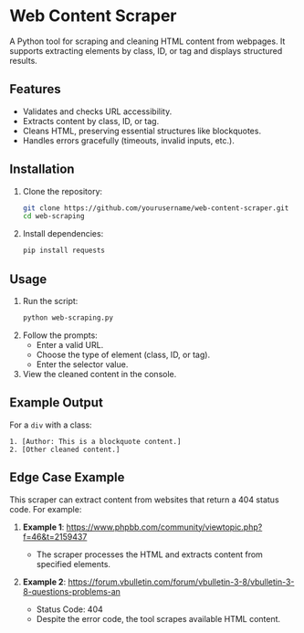 # Web Content Scraper

A Python tool for scraping and cleaning HTML content from webpages. It supports extracting elements by class, ID, or tag and displays structured results.

## Features

- Validates and checks URL accessibility.  
- Extracts content by class, ID, or tag.  
- Cleans HTML, preserving essential structures like blockquotes.  
- Handles errors gracefully (timeouts, invalid inputs, etc.).

## Installation

1. Clone the repository:  
   ```bash
   git clone https://github.com/yourusername/web-content-scraper.git
   cd web-scraping
   ```  
2. Install dependencies:  
   ```bash
   pip install requests
   ```

## Usage

1. Run the script:  
   ```bash
   python web-scraping.py
   ```  
2. Follow the prompts:  
   - Enter a valid URL.  
   - Choose the type of element (class, ID, or tag).  
   - Enter the selector value.  
3. View the cleaned content in the console.

## Example Output
For a `div` with a class:  
```plaintext
1. [Author: This is a blockquote content.]
2. [Other cleaned content.]
```

## Edge Case Example
This scraper can extract content from websites that return a 404 status code. For example:  

1. **Example 1**: https://www.phpbb.com/community/viewtopic.php?f=46&t=2159437
   - The scraper processes the HTML and extracts content from specified elements.  

2. **Example 2**: https://forum.vbulletin.com/forum/vbulletin-3-8/vbulletin-3-8-questions-problems-an
   - Status Code: 404  
   - Despite the error code, the tool scrapes available HTML content.
